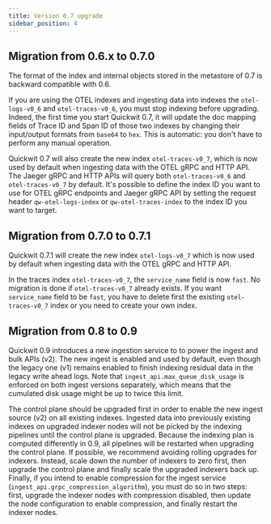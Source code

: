 ```yaml
---
title: Version 0.7 upgrade
sidebar_position: 4
---
```


## Migration from 0.6.x to 0.7.0

The format of the index and internal objects stored in the metastore of 0.7 is backward compatible with 0.6.

If you are using the OTEL indexes and ingesting data into indexes the `otel-logs-v0_6` and `otel-traces-v0_6`, you must stop indexing before upgrading. Indeed, the first time you start Quickwit 0.7, it will update the doc mapping fields of Trace ID and Span ID of those two indexes by changing their input/output formats from `base64` to `hex`. This is automatic: you don't have to perform any manual operation.

Quickwit 0.7 will also create the new index `otel-traces-v0_7`, which is now used by default when ingesting data with the OTEL gRPC and HTTP API. The Jaeger gRPC and HTTP APIs will query both `otel-traces-v0_6` and `otel-traces-v0_7` by default. It's possible to define the index ID you want to use for OTEL gRPC endpoints and Jaeger gRPC API by setting the request header `qw-otel-logs-index` or `qw-otel-traces-index` to the index ID you want to target.


## Migration from 0.7.0 to 0.7.1

Quickwit 0.7.1 will create the new index `otel-logs-v0_7` which is now used by default when ingesting data with the OTEL gRPC and HTTP API.

In the traces index `otel-traces-v0_7`, the `service_name` field is now `fast`. 
No migration is done if `otel-traces-v0_7` already exists. If you want `service_name` field to be `fast`, you have to delete first the existing `otel-traces-v0_7` index or you need to create your own index.

## Migration from 0.8 to 0.9

Quickwit 0.9 introduces a new ingestion service to to power the ingest and bulk APIs (v2). The new ingest is enabled and used by default, even though the legacy one (v1) remains enabled to finish indexing residual data in the legacy write ahead logs. Note that `ingest_api.max_queue_disk_usage` is enforced on both ingest versions separately, which means that the cumulated disk usage might be up to twice this limit.

The control plane should be upgraded first in order to enable the new ingest source (v2) on all existing indexes. Ingested data into previously existing indexes on upgraded indexer nodes will not be picked by the indexing pipelines until the control plane is upgraded. Because the indexing plan is computed differently in 0.9, all pipelines will be restarted when upgrading the control plane. If possible, we recommend avoiding rolling upgrades for indexers. Instead, scale down the number of indexers to zero first, then upgrade the control plane and finally scale the upgraded indexers back up. Finally, if you intend to enable compression for the ingest service (`ingest_api.grpc_compression_algorithm`), you must do so in two steps: first, upgrade the indexer nodes with compression disabled, then update the node configuration to enable compression, and finally restart the indexer nodes.
